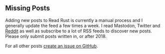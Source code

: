 ## Missing Posts

Adding new posts to Read Rust is currently a manual process and I generally
update the feed a few times a week. I read Mastodon, Twitter and
[Reddit][rust-reddit] as well as subscribe to a lot of RSS feeds to discover
new posts. Please only submit posts written in, or after 2018.

For all other posts [create an issue on GitHub][add-post].

[rust-reddit]: https://www.reddit.com/r/rust/
[add-post]: https://github.com/wezm/read-rust/issues/new?labels=missing-post&title=Add+post&template=missing_post.md
